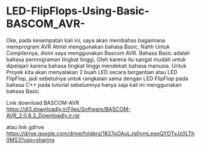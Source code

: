 # LED-FlipFlops-Using-Basic-BASCOM_AVR-
Oke, pada kesempatan kali ini, saya akan membahas bagaimana memprogram AVR Atmel menggunakan bahasa Basic, Nahh Untuk Compilernya, disini saya menggunakan Bascom AVR. Bahasa Basic adalah bahasa pemrograman tingkat tinggi,  Oleh karena itu sangat mudah untuk dipelajari karena bahasa tingkat tinggi mendekati bahasa manusia. Untuk Proyek kita akan menyalakan 2 buah LED secara bergantian atau LED FlipFlop, jadi sebetulnya untuk rangkaian sama dengan LED FlipFlop pada bahasa C++ pada tutorial sebelumnya hanya saja kali ini menggunakan bahasa Basic.

Link download BASCOM-AVR https://dl3.downloadly.ir/Files/Software/BASCOM-AVR_2.0.8.3_Downloadly.ir.rar 

atau link gdrive https://drive.google.com/drive/folders/1827oOAuLJg0ymLegoQYDTvJz0LTh0MS3?usp=sharing
